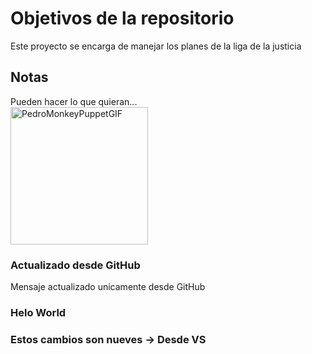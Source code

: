 # Objetivos de la repositorio
Este proyecto se encarga de manejar los planes de la liga de la justicia

## Notas
Pueden hacer lo que quieran...
</br>
<img src="https://github.com/user-attachments/assets/3b94031a-6ba7-4fe5-b942-ee5e9ad0a2dc" alt="PedroMonkeyPuppetGIF" width="220" />

### Actualizado desde GitHub
Mensaje actualizado unicamente desde GitHub

### Helo World

### Estos cambios son nueves -> Desde VS
